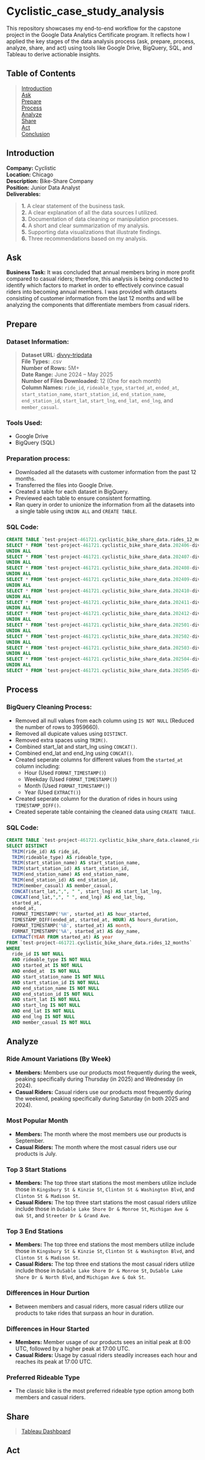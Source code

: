 # Cyclistic_case_study_analysis
This repository showcases my end-to-end workflow for the capstone project in the Google Data Analytics Certificate program. It reflects how I applied the key stages of the data analysis process (ask, prepare, process, analyze, share, and act) using tools like Google Drive, BigQuery, SQL, and Tableau to derive actionable insights.

## Table of Contents
> [Introduction](https://github.com/Mcordova6/Cyclistic_case_study_analysis/edit/main/README.md#introduction)  
> [Ask](https://github.com/Mcordova6/Cyclistic_case_study_analysis/edit/main/README.md#ask)  
> [Prepare](https://github.com/Mcordova6/Cyclistic_case_study_analysis/edit/main/README.md#prepare)  
> [Process](https://github.com/Mcordova6/Cyclistic_case_study_analysis/edit/main/README.md#process)  
> [Analyze](https://github.com/Mcordova6/Cyclistic_case_study_analysis/edit/main/README.md#analyze)  
> [Share](https://github.com/Mcordova6/Cyclistic_case_study_analysis/edit/main/README.md#share)  
> [Act](https://github.com/Mcordova6/Cyclistic_case_study_analysis/edit/main/README.md#act)  
> [Conclusion](https://github.com/Mcordova6/Cyclistic_case_study_analysis/edit/main/README.md#conclusion)

## Introduction
**Company:** Cyclistic  
**Location:** Chicago  
**Description:** Bike-Share Company  
**Position:** Junior Data Analyst  
**Deliverables:**  
>**1.** A clear statement of the business task.  
 **2.** A clear explanation of all the data sources I utilized.  
 **3.** Documentation of data cleaning or manipulation processes.  
 **4.** A short and clear summarization of my analysis.  
 **5.** Supporting data visualizations that illustrate findings.  
 **6.** Three recommendations based on my analysis.

## Ask
**Business Task:** It was concluded that annual members bring in more profit compared to casual riders; therefore, this analysis is being conducted to identify which factors to market in order to effectively convince casual riders into becoming annual members. I was provided with datasets consisting of customer information from the last 12 months and will be analyzing the components that differentiate members from casual riders. 

## Prepare
### Dataset Information:
> **Dataset URL:** [divvy-tripdata](https://divvy-tripdata.s3.amazonaws.com/index.html)  
> **File Types:** .csv  
> **Number of Rows:** 5M+  
> **Date Range:** June 2024 – May 2025  
> **Number of Files Downloaded:** 12 (One for each month)  
> **Column Names:** `ride_id`, `rideable_type`, `started_at`, `ended_at`, `start_station_name`, `start_station_id`, `end_station_name`, `end_station_id`, `start_lat`, `start_lng`, `end_lat`,` end_lng`, and `member_casual`.
### Tools Used:
* Google Drive
* BigQuery (SQL)  
### Preparation process:
* Downloaded all the datasets with customer information from the past 12 months.
* Transferred the files into Google Drive.
* Created a table for each dataset in BigQuery.
* Previewed each table to ensure consistent formatting.
* Ran query in order to unionize the information from all the datasets into a single table using `UNION ALL` and `CREATE TABLE`.
### SQL Code:
```sql
CREATE TABLE `test-project-461721.cyclistic_bike_share_data.rides_12_months` AS
SELECT * FROM `test-project-461721.cyclistic_bike_share_data.202406-divvy-tripdata`
UNION ALL
SELECT * FROM `test-project-461721.cyclistic_bike_share_data.202407-divvy-tripdata`
UNION ALL
SELECT * FROM `test-project-461721.cyclistic_bike_share_data.202408-divvy-tripdata`
UNION ALL
SELECT * FROM `test-project-461721.cyclistic_bike_share_data.202409-divvy-tripdata`
UNION ALL
SELECT * FROM `test-project-461721.cyclistic_bike_share_data.202410-divvy-tripdata`
UNION ALL
SELECT * FROM `test-project-461721.cyclistic_bike_share_data.202411-divvy-tripdata`
UNION ALL
SELECT * FROM `test-project-461721.cyclistic_bike_share_data.202412-divvy-tripdata`
UNION ALL
SELECT * FROM `test-project-461721.cyclistic_bike_share_data.202501-divvy-tripdata`
UNION ALL
SELECT * FROM `test-project-461721.cyclistic_bike_share_data.202502-divvy-tripdata`
UNION ALL
SELECT * FROM `test-project-461721.cyclistic_bike_share_data.202503-divvy-tripdata`
UNION ALL
SELECT * FROM `test-project-461721.cyclistic_bike_share_data.202504-divvy-tripdata`
UNION ALL
SELECT * FROM `test-project-461721.cyclistic_bike_share_data.202505-divvy-tripdata`
```
## Process
### BigQuery Cleaning Process:
* Removed all null values from each column using `IS NOT NULL` (Reduced the number of rows to 3959660).
* Removed all dupicate values using `DISTINCT`.
* Removed extra spaces using `TRIM()`.
* Combined start_lat and start_lng using `CONCAT()`.
* Combined end_lat and end_lng using `CONCAT()`.
* Created seperate columns for different values from the `started_at` column including:
  * Hour (Used `FORMAT_TIMESTAMP()`)
  * Weekday (Used `FORMAT_TIMESTAMP()`)
  * Month (Used `FORMAT_TIMESTAMP()`)
  * Year (Used `EXTRACT()`)
* Created seperate column for the duration of rides in hours using `TIMESTAMP_DIFF()`.
* Created seperate table containing the cleaned data using `CREATE TABLE`.
### SQL Code:
```sql
CREATE TABLE `test-project-461721.cyclistic_bike_share_data.cleaned_rides_12_months` AS
SELECT DISTINCT
  TRIM(ride_id) AS ride_id,
  TRIM(rideable_type) AS rideable_type,
  TRIM(start_station_name) AS start_station_name,
  TRIM(start_station_id) AS start_station_id,
  TRIM(end_station_name) AS end_station_name,
  TRIM(end_station_id) AS end_station_id,
  TRIM(member_casual) AS member_casual,
  CONCAT(start_lat,",", " ", start_lng) AS start_lat_lng,
  CONCAT(end_lat,",", " ", end_lng) AS end_lat_lng,
  started_at,
  ended_at,
  FORMAT_TIMESTAMP('%H', started_at) AS hour_started,
  TIMESTAMP_DIFF(ended_at, started_at, HOUR) AS hours_duration,
  FORMAT_TIMESTAMP('%B', started_at) AS month,
  FORMAT_TIMESTAMP('%A', started_at) AS day_name,
  EXTRACT(YEAR FROM started_at) AS year
FROM `test-project-461721.cyclistic_bike_share_data.rides_12_months`
WHERE
  ride_id IS NOT NULL
  AND rideable_type IS NOT NULL
  AND started_at IS NOT NULL
  AND ended_at  IS NOT NULL
  AND start_station_name IS NOT NULL
  AND start_station_id IS NOT NULL
  AND end_station_name IS NOT NULL
  AND end_station_id IS NOT NULL
  AND start_lat IS NOT NULL
  AND start_lng IS NOT NULL
  AND end_lat IS NOT NULL
  AND end_lng IS NOT NULL
  AND member_casual IS NOT NULL
```
## Analyze
### Ride Amount Variations (By Week)
* **Members:** Members use our products most frequently during the week, peaking specifically during Thursday (in 2025) and Wednesday (in 2024).  
* **Casual Riders:** Casual riders use our products most frequently during the weekend, peaking specifically during Saturday (in both 2025 and 2024).
### Most Popular Month
* **Members:** The month where the most members use our products is September.  
* **Casual Riders:** The month where the most casual riders use our products is July.
### Top 3 Start Stations
* **Members:** The top three start stations the most members utilize include those in `Kingsbury St & Kinzie St`, `Clinton St & Washington Blvd`, and `Clinton St & Madison St`.  
* **Casual Riders:** The top three start stations the most casual riders utilize include those in `DuSable Lake Shore Dr & Monroe St`, `Michigan Ave & Oak St`, and `Streeter Dr & Grand Ave`.
### Top 3 End Stations
* **Members:** The top three end stations the most members utilize include those in `Kingsbury St & Kinzie St`, `Clinton St & Washington Blvd`, and `Clinton St & Madison St`.  
* **Casual Riders:** The top three end stations the most casual riders utilize include those in `DuSable Lake Shore Dr & Monroe St`, `DuSable Lake Shore Dr & North Blvd`, and `Michigan Ave & Oak St`.
### Differences in Hour Durtion
* Between members and casual riders, more casual riders utilize our products to take rides that surpass an hour in duration.
### Differences in Hour Started
* **Members:** Member usage of our products sees an initial peak at 8:00 UTC, followed by a higher peak at 17:00 UTC.
* **Casual Riders:** Usage by casual riders steadily increases each hour and reaches its peak at 17:00 UTC.
### Preferred Rideable Type
* The classic bike is the most preferred rideable type option among both members and casual riders.
## Share
> [Tableau Dashboard](https://public.tableau.com/views/CapstoneCaseStudyOfficial/Dashboard2?:language=en-US&:sid=&:display_count=n&:origin=viz_share_link)
## Act
